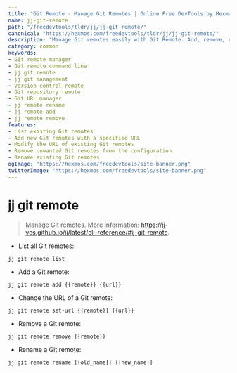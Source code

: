 ```yaml
---
title: "Git Remote - Manage Git Remotes | Online Free DevTools by Hexmos"
name: jj-git-remote
path: "/freedevtools/tldr/jj/jj-git-remote/"
canonical: "https://hexmos.com/freedevtools/tldr/jj/jj-git-remote/"
description: "Manage Git remotes easily with Git Remote. Add, remove, rename, and change the URL of your Git remotes from the command line. Free online tool, no registration required."
category: common
keywords:
- Git remote manager
- Git remote command line
- jj git remote
- jj git management
- Version control remote
- Git repository remote
- Git URL manager
- jj remote rename
- jj remote add
- jj remote remove
features:
- List existing Git remotes
- Add new Git remotes with a specified URL
- Modify the URL of existing Git remotes
- Remove unwanted Git remotes from the configuration
- Rename existing Git remotes
ogImage: "https://hexmos.com/freedevtools/site-banner.png"
twitterImage: "https://hexmos.com/freedevtools/site-banner.png"
---
```


# jj git remote

> Manage Git remotes.
> More information: <https://jj-vcs.github.io/jj/latest/cli-reference/#jj-git-remote>.

- List all Git remotes:

`jj git remote list`

- Add a Git remote:

`jj git remote add {{remote}} {{url}}`

- Change the URL of a Git remote:

`jj git remote set-url {{remote}} {{url}}`

- Remove a Git remote:

`jj git remote remove {{remote}}`

- Rename a Git remote:

`jj git remote rename {{old_name}} {{new_name}}`
